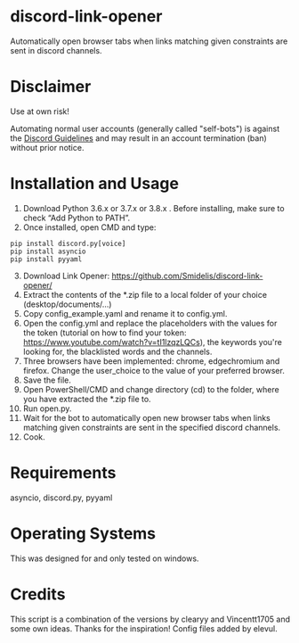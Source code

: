 # discord-link-opener
Automatically open browser tabs when links matching given constraints are sent in discord channels.

# Disclaimer
Use at own risk!

Automating normal user accounts (generally called "self-bots") is against the [Discord Guidelines](https://discord.com/guidelines) and may result in an account termination (ban) without prior notice.

# Installation and Usage
1. Download Python 3.6.x or 3.7.x or 3.8.x . Before installing, make sure to check “Add Python to PATH”.
2. Once installed, open CMD and type:
```
pip install discord.py[voice] 
pip install asyncio
pip install pyyaml
```
3. Download Link Opener: https://github.com/Smidelis/discord-link-opener/
4. Extract the contents of the *.zip file to a local folder of your choice (desktop/documents/...)
5. Copy config_example.yaml and rename it to config.yml.
6. Open the config.yml and replace the placeholders with the values for the token (tutorial on how to find your token: https://www.youtube.com/watch?v=tI1lzqzLQCs), the keywords you're looking for, the blacklisted words and the channels.
7. Three browsers have been implemented: chrome, edgechromium and firefox. Change the user_choice to the value of your preferred browser.
8. Save the file.
9. Open PowerShell/CMD and change directory (cd) to the folder, where you have extracted the *.zip file to.
10. Run open.py.
11. Wait for the bot to automatically open new browser tabs when links matching given constraints are sent in the specified discord channels. 
12. Cook.

# Requirements
asyncio, discord.py, pyyaml

# Operating Systems
This was designed for and only tested on windows.

# Credits
This script is a combination of the versions by clearyy and Vincentt1705 and some own ideas. Thanks for the inspiration!
Config files added by elevul.
